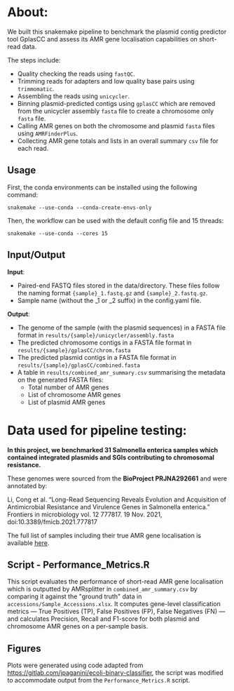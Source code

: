 # About:
We built this snakemake pipeline to benchmark the plasmid contig predictor tool GplasCC and assess its AMR gene localisation capabilities on short-read data.

The steps include:
- Quality checking the reads using `fastQC`.
- Trimming reads for adapters and low quality base pairs using `trimmomatic`.
- Assembling the reads using `unicycler`.
- Binning plasmid-predicted contigs using `gplasCC` which are removed from the unicycler assembly `fasta` file to create a chromosome only `fasta` file.
- Calling AMR genes on both the chromosome and plasmid `fasta` files using `AMRFinderPlus`.
- Collecting AMR gene totals and lists in an overall summary `csv` file for each read.

## Usage
First, the conda environments can be installed using the following command:

    snakemake --use-conda --conda-create-envs-only

Then, the workflow can be used with the default config file and 15 threads:

    snakemake --use-conda --cores 15

## Input/Output

**Input**:

* Paired-end FASTQ files stored in the data/directory. These files follow the naming format `{sample}_1.fastq.gz` and `{sample}_2.fastq.gz`.
* Sample name (without the _1 or _2 suffix) in the config.yaml file.

**Output**:

* The genome of the sample (with the plasmid sequences) in a FASTA file format in `results/{sample}/unicycler/assembly.fasta`
* The predicted chromosome contigs in a FASTA file format in `results/{sample}/gplasCC/chrom.fasta`
* The predicted plasmid contigs in a FASTA file format in `results/{sample}/gplasCC/combined.fasta`
* A table in `results/combined_amr_summary.csv` summarising the metadata on the generated FASTA files:
    - Total number of AMR genes
    - List of chromosome AMR genes
    - List of plasmid AMR genes

# Data used for pipeline testing:
**In this project, we benchmarked 31 Salmonella enterica samples which contained integrated plasmids and SGIs contributing to chromosomal resistance.**

These genomes were sourced from the **BioProject PRJNA292661** and were annotated by:

Li, Cong et al. “Long-Read Sequencing Reveals Evolution and Acquisition of Antimicrobial Resistance and Virulence Genes in Salmonella enterica.” Frontiers in microbiology vol. 12 777817. 19 Nov. 2021, doi:10.3389/fmicb.2021.777817

The full list of samples including their true AMR gene localisation is available [here](https://github.com/RowanAllan11/AMRsplitter/blob/main/accessions/Sample_Accessions.xlsx).

## Script - Performance_Metrics.R
This script evaluates the performance of short-read AMR gene localisation which is outputted by AMRsplitter in `combined_amr_summary.csv` by comparing it against the "ground truth" data in `accessions/Sample_Accessions.xlsx`. It computes gene-level classification metrics — True Positives (TP), False Positives (FP), False Negatives (FN) — and calculates Precision, Recall and F1-score for both plasmid and chromosome AMR genes on a per-sample basis.

## Figures
Plots were generated using code adapted from https://gitlab.com/jpaganini/ecoli-binary-classifier, the script was modified to accommodate output from the `Performance_Metrics.R` script.
